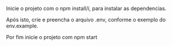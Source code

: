 Inicie o projeto com o npm install/i, para instalar as dependencias.

Após isto, crie e preencha o arquivo .env, conforme o exemplo do env.example.

Por fim inicie o projeto com npm start

